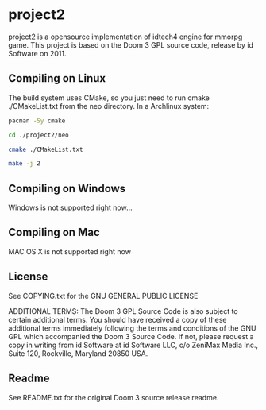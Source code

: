 # project2
project2 is a opensource implementation of idtech4 engine for mmorpg game. This project is based on the Doom 3 GPL source code, release by id Software on 2011.

## Compiling on Linux
The build system uses CMake, so you just need to run cmake ./CMakeList.txt from the neo directory. In a Archlinux system:

```bash
pacman -Sy cmake
```
```bash
cd ./project2/neo
```
```bash
cmake ./CMakeList.txt
```
```bash
make -j 2
```
## Compiling on Windows
Windows is not supported right now...

## Compiling on Mac
MAC OS X is not supported right now

## License
See COPYING.txt for the GNU GENERAL PUBLIC LICENSE

ADDITIONAL TERMS:  The Doom 3 GPL Source Code is also subject to certain additional terms. You should have received a copy of these additional terms immediately following the terms and conditions of the 
GNU GPL which accompanied the Doom 3 Source Code.  If not, please request a copy in writing from id Software at id Software LLC, c/o ZeniMax Media Inc., Suite 120, Rockville, Maryland 20850 USA.

## Readme
See README.txt for the original Doom 3 source release readme.
